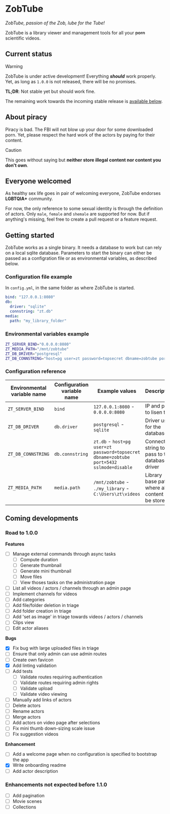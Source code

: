 # ZobTube

_ZobTube, passion of the Zob, lube for the Tube!_

ZobTube is a library viewer and management tools for all your ~~porn~~ scientific videos.

## Current status

> [!WARNING]
> ZobTube is under active development! Everything ***should*** work properly.
> Yet, as long as `1.0.0` is not released, there will be no promises.

**TL;DR**: Not stable yet but should work fine.

The remaining work towards the incoming stable release is [available below](#coming-developments).

## About piracy

Piracy is bad. The FBI will not blow up your door for some downloaded porn. Yet, please respect the hard work of the actors by paying for their content.

> [!CAUTION]
> This goes without saying but **neither store illegal content nor content you don't own**.

## Everyone welcomed

As healthy sex life goes in pair of welcoming everyone, ZobTube endorses **LGBTQIA+** community.

For now, the only reference to some sexual identity is through the definition of actors. Only `male`, `female` and `shemale` are supported for now. But if anything's missing, feel free to create a pull request or a feature request.

## Getting started

ZobTube works as a single binary. It needs a database to work but can rely on a local sqlite database. Parameters to start the binary can either be passed as a configration file or as environmental variables, as described below.

### Configuration file example

In `config.yml`, in the same folder as where ZobTube is started.

```yaml
bind: "127.0.0.1:8080"
db:
  driver: "sqlite"
  connstring: "zt.db"
media:
  path: "my_library_folder"
```

### Environmental variables example

```sh
ZT_SERVER_BIND="0.0.0.0:8080"
ZT_MEDIA_PATH="/mnt/zobtube"
ZT_DB_DRIVER="postgresql"
ZT_DB_CONNSTRING="host=pg user=zt password=topsecret dbname=zobtube port=5432 sslmode=disable"
```

### Configuration reference

Environmental variable name | Configuration variable name | Example values | Description
-|-|-|-
`ZT_SERVER_BIND` | `bind` | `127.0.0.1:8080` - `0.0.0.0:8080` | IP and port to lisen to.
`ZT_DB_DRIVER` | `db.driver` | `postgresql` - `sqlite` | Driver used for the database
`ZT_DB_CONNSTRING` | `db.connstring` | `zt.db` - `host=pg user=zt password=topsecret dbname=zobtube port=5432 sslmode=disable` | Connection string to pass to the database driver
`ZT_MEDIA_PATH` | `media.path` | `/mnt/zobtube` - `./my_library` - `C:\Users\zt\videos` | Library base path, where all content will be stored.

## Coming developments

### Road to 1.0.0

**Features**

- [ ] Manage external commands through async tasks
  - [ ] Compute duration
  - [ ] Generate thumbnail
  - [ ] Generate mini thumbnail
  - [ ] Move files
  - [ ] View thoses tasks on the administration page
- [ ] List all videos / actors / channels through an admin page
- [ ] Implement channels for videos
- [ ] Add categories
- [ ] Add file/folder deletion in triage
- [ ] Add folder creation in triage
- [ ] Add 'set as image' in triage towards videos / actors / channels
- [ ] Clips view
- [ ] Edit actor aliases

**Bugs**

- [x] Fix bug with large uploaded files in triage
- [ ] Ensure that only admin can use admin routes
- [ ] Create own favicon
- [x] Add linting validation
- [ ] Add tests
  - [ ] Validate routes requiring authentication
  - [ ] Validate routes requiring admin rights
  - [ ] Validate upload
  - [ ] Validate video viewing
- [ ] Manually add links of actors
- [ ] Delete actors
- [ ] Rename actors
- [ ] Merge actors
- [ ] Add actors on video page after selections
- [ ] Fix mini thumb down-sizing scale issue
- [ ] Fix suggestion videos

**Enhancement**

- [ ] Add a welcome page when no configuration is specified to bootstrap the app
- [x] Write onboarding readme
- [ ] Add actor description

### Enhancements not expected before 1.1.0

- [ ] Add pagination
- [ ] Movie scenes
- [ ] Collections
